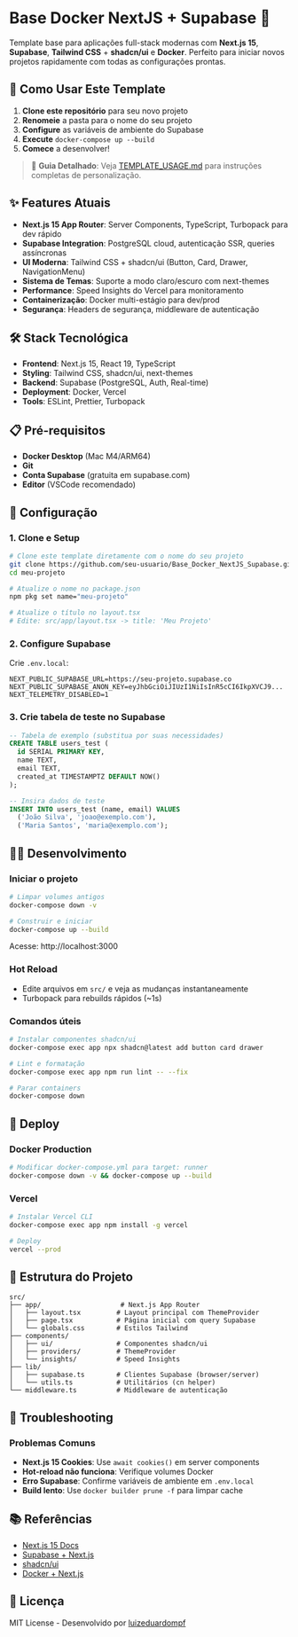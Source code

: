 # Base Docker NextJS + Supabase 🚀

Template base para aplicações full-stack modernas com **Next.js 15**, **Supabase**, **Tailwind CSS** + **shadcn/ui** e **Docker**. Perfeito para iniciar novos projetos rapidamente com todas as configurações prontas.

## 🎯 **Como Usar Este Template**

1. **Clone este repositório** para seu novo projeto
2. **Renomeie** a pasta para o nome do seu projeto
3. **Configure** as variáveis de ambiente do Supabase
4. **Execute** `docker-compose up --build`
5. **Comece** a desenvolver!

> 📖 **Guia Detalhado**: Veja [TEMPLATE_USAGE.md](./TEMPLATE_USAGE.md) para instruções completas de personalização.

## ✨ Features Atuais

- **Next.js 15 App Router**: Server Components, TypeScript, Turbopack para dev rápido
- **Supabase Integration**: PostgreSQL cloud, autenticação SSR, queries assíncronas
- **UI Moderna**: Tailwind CSS + shadcn/ui (Button, Card, Drawer, NavigationMenu)
- **Sistema de Temas**: Suporte a modo claro/escuro com next-themes
- **Performance**: Speed Insights do Vercel para monitoramento
- **Containerização**: Docker multi-estágio para dev/prod
- **Segurança**: Headers de segurança, middleware de autenticação

## 🛠️ Stack Tecnológica

- **Frontend**: Next.js 15, React 19, TypeScript
- **Styling**: Tailwind CSS, shadcn/ui, next-themes
- **Backend**: Supabase (PostgreSQL, Auth, Real-time)
- **Deployment**: Docker, Vercel
- **Tools**: ESLint, Prettier, Turbopack

## 📋 Pré-requisitos

- **Docker Desktop** (Mac M4/ARM64)
- **Git** 
- **Conta Supabase** (gratuita em supabase.com)
- **Editor** (VSCode recomendado)

## 🚀 Configuração

### 1. Clone e Setup
```bash
# Clone este template diretamente com o nome do seu projeto
git clone https://github.com/seu-usuario/Base_Docker_NextJS_Supabase.git meu-projeto
cd meu-projeto

# Atualize o nome no package.json
npm pkg set name="meu-projeto"

# Atualize o título no layout.tsx
# Edite: src/app/layout.tsx -> title: 'Meu Projeto'
```

### 2. Configure Supabase
Crie `.env.local`:
```env
NEXT_PUBLIC_SUPABASE_URL=https://seu-projeto.supabase.co
NEXT_PUBLIC_SUPABASE_ANON_KEY=eyJhbGciOiJIUzI1NiIsInR5cCI6IkpXVCJ9...
NEXT_TELEMETRY_DISABLED=1
```

### 3. Crie tabela de teste no Supabase
```sql
-- Tabela de exemplo (substitua por suas necessidades)
CREATE TABLE users_test (
  id SERIAL PRIMARY KEY,
  name TEXT,
  email TEXT,
  created_at TIMESTAMPTZ DEFAULT NOW()
);

-- Insira dados de teste
INSERT INTO users_test (name, email) VALUES 
  ('João Silva', 'joao@exemplo.com'),
  ('Maria Santos', 'maria@exemplo.com');
```

## 🏃‍♂️ Desenvolvimento

### Iniciar o projeto
```bash
# Limpar volumes antigos
docker-compose down -v

# Construir e iniciar
docker-compose up --build
```

Acesse: http://localhost:3000

### Hot Reload
- Edite arquivos em `src/` e veja as mudanças instantaneamente
- Turbopack para rebuilds rápidos (~1s)

### Comandos úteis
```bash
# Instalar componentes shadcn/ui
docker-compose exec app npx shadcn@latest add button card drawer

# Lint e formatação
docker-compose exec app npm run lint -- --fix

# Parar containers
docker-compose down
```

## 🚀 Deploy

### Docker Production
```bash
# Modificar docker-compose.yml para target: runner
docker-compose down -v && docker-compose up --build
```

### Vercel
```bash
# Instalar Vercel CLI
docker-compose exec app npm install -g vercel

# Deploy
vercel --prod
```

## 📁 Estrutura do Projeto

```
src/
├── app/                    # Next.js App Router
│   ├── layout.tsx         # Layout principal com ThemeProvider
│   ├── page.tsx           # Página inicial com query Supabase
│   └── globals.css        # Estilos Tailwind
├── components/
│   ├── ui/                # Componentes shadcn/ui
│   ├── providers/         # ThemeProvider
│   └── insights/          # Speed Insights
├── lib/
│   ├── supabase.ts        # Clientes Supabase (browser/server)
│   └── utils.ts           # Utilitários (cn helper)
└── middleware.ts          # Middleware de autenticação
```

## 🔧 Troubleshooting

### Problemas Comuns
- **Next.js 15 Cookies**: Use `await cookies()` em server components
- **Hot-reload não funciona**: Verifique volumes Docker
- **Erro Supabase**: Confirme variáveis de ambiente em `.env.local`
- **Build lento**: Use `docker builder prune -f` para limpar cache

## 📚 Referências

- [Next.js 15 Docs](https://nextjs.org/docs)
- [Supabase + Next.js](https://supabase.com/docs/guides/auth/server-side/nextjs)
- [shadcn/ui](https://ui.shadcn.com/docs)
- [Docker + Next.js](https://nextjs.org/docs/app/building-your-application/deploying#docker-image)

## 📄 Licença

MIT License - Desenvolvido por [luizeduardompf](https://github.com/luizeduardompf)

